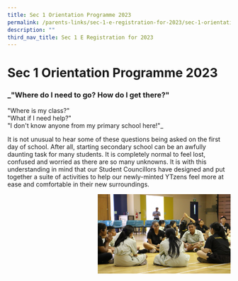 ```yaml
---
title: Sec 1 Orientation Programme 2023
permalink: /parents-links/sec-1-e-registration-for-2023/sec-1-orientation-programme-2023/
description: ""
third_nav_title: Sec 1 E Registration for 2023
---
```

# **Sec 1 Orientation Programme 2023**  

### _"Where do I need to go? How do I get there?"  
"Where is my class?"  
"What if I need help?"  
"I don't know anyone from my primary school here!"_

It is not unusual to hear some of these questions being asked on the first day of school. After all, starting secondary school can be an awfully daunting task for many students. It is completely normal to feel lost, confused and worried as there are so many unknowns. It is with this understanding in mind that our Student Councillors have designed and put together a suite of activities to help our newly-minted YTzens feel more at ease and comfortable in their new surroundings.


<img src="/images/IMG_1868.jpg" style="width:300px;height:180px;margin-left:15px;" align = "right">